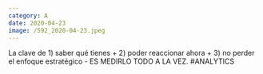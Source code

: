```yaml
--- 
category: A 
date: 2020-04-23 
image: /592_2020-04-23.jpeg 
--- 
```


La clave de 1) saber qué tienes + 2) poder reaccionar ahora + 3) no perder el enfoque estratégico - ES MEDIRLO TODO A LA VEZ. #ANALYTICS
